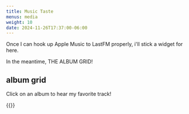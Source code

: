 ```yaml
---
title: Music Taste
menus: media
weight: 10
date: 2024-11-26T17:37:00-06:00
---
```

Once I can hook up Apple Music to LastFM properly, i'll stick a widget for here.

In the meantime, THE ALBUM GRID!

## album grid

Click on an album to hear my favorite track!

{{<albums>}}